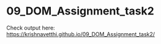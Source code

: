 # 09_DOM_Assignment_task2
Check output here: https://krishnavetthi.github.io/09_DOM_Assignment_task2/

